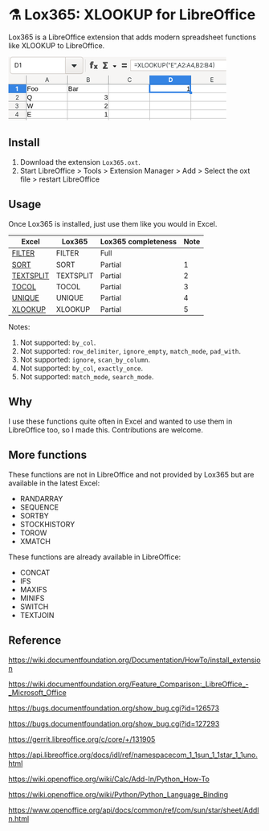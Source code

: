 # ⚗️ Lox365: XLOOKUP for LibreOffice

Lox365 is a LibreOffice extension that adds modern spreadsheet functions like XLOOKUP to LibreOffice.

![Screenshot](image1.png)

## Install

1. Download the extension `Lox365.oxt`.
2. Start LibreOffice > Tools > Extension Manager > Add > Select the oxt file > restart LibreOffice

## Usage

Once Lox365 is installed, just use them like you would in Excel.

| Excel                                                        | Lox365    | Lox365 completeness | Note |
| ------------------------------------------------------------ | --------- | ------------------- | ---- |
| [FILTER](https://support.microsoft.com/en-us/office/filter-function-f4f7cb66-82eb-4767-8f7c-4877ad80c759) | FILTER    | Full                |      |
| [SORT](https://support.microsoft.com/en-us/office/sort-function-22f63bd0-ccc8-492f-953d-c20e8e44b86c) | SORT      | Partial             | 1    |
| [TEXTSPLIT](https://support.microsoft.com/en-us/office/textsplit-function-b1ca414e-4c21-4ca0-b1b7-bdecace8a6e7) | TEXTSPLIT | Partial             | 2    |
| [TOCOL](https://support.microsoft.com/en-us/office/tocol-function-22839d9b-0b55-4fc1-b4e6-2761f8f122ed) | TOCOL     | Partial             | 3    |
| [UNIQUE](https://support.microsoft.com/en-us/office/unique-function-c5ab87fd-30a3-4ce9-9d1a-40204fb85e1e) | UNIQUE    | Partial             | 4    |
| [XLOOKUP](https://support.microsoft.com/en-us/office/xlookup-function-b7fd680e-6d10-43e6-84f9-88eae8bf5929) | XLOOKUP   | Partial             | 5    |

Notes:

1. Not supported: `by_col`.
2. Not supported: `row_delimiter`, `ignore_empty`, `match_mode`, `pad_with`.
3. Not supported: `ignore`, `scan_by_column`.
4. Not supported: `by_col`, `exactly_once`.
5. Not supported: `match_mode`, `search_mode`.

## Why

I use these functions quite often in Excel and wanted to use them in LibreOffice too, so I made this. Contributions are welcome.

## More functions

These functions are not in LibreOffice and not provided by Lox365 but are available in the latest Excel:

* RANDARRAY
* SEQUENCE
* SORTBY
* STOCKHISTORY
* TOROW
* XMATCH

These functions are already available in LibreOffice:

* CONCAT
* IFS
* MAXIFS
* MINIFS
* SWITCH
* TEXTJOIN

## Reference

https://wiki.documentfoundation.org/Documentation/HowTo/install_extension

https://wiki.documentfoundation.org/Feature_Comparison:_LibreOffice_-_Microsoft_Office

https://bugs.documentfoundation.org/show_bug.cgi?id=126573

https://bugs.documentfoundation.org/show_bug.cgi?id=127293

https://gerrit.libreoffice.org/c/core/+/131905

https://api.libreoffice.org/docs/idl/ref/namespacecom_1_1sun_1_1star_1_1uno.html

https://wiki.openoffice.org/wiki/Calc/Add-In/Python_How-To

https://wiki.openoffice.org/wiki/Python/Python_Language_Binding

https://www.openoffice.org/api/docs/common/ref/com/sun/star/sheet/AddIn.html
